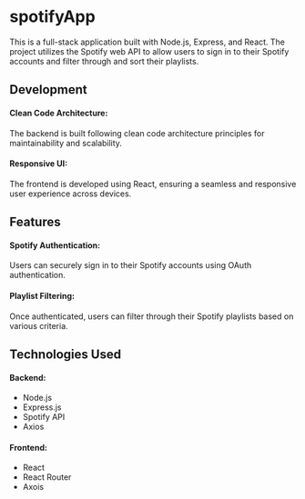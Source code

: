 # spotifyApp

This is a full-stack application built with Node.js, Express, and React. The project utilizes the Spotify web API to allow users to sign in to their Spotify accounts and filter through and sort their playlists.


## Development
#### Clean Code Architecture: 
The backend is built following clean code architecture principles for maintainability and scalability.

#### Responsive UI: 
The frontend is developed using React, ensuring a seamless and responsive user experience across devices.


## Features
#### Spotify Authentication: 
Users can securely sign in to their Spotify accounts using OAuth authentication.

#### Playlist Filtering: 
Once authenticated, users can filter through their Spotify playlists based on various criteria.


## Technologies Used
#### Backend:
- Node.js
- Express.js
- Spotify API
- Axios

#### Frontend:
- React
- React Router
- Axois
